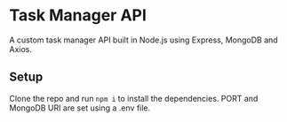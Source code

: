 # Task Manager API
A custom task manager API built in Node.js using Express, MongoDB and Axios.

## Setup
Clone the repo and run `npm i` to install the dependencies. PORT and MongoDB URI are set using a .env file.
